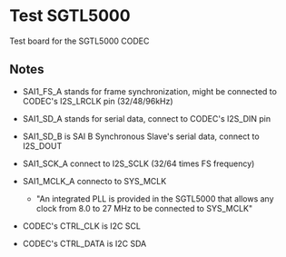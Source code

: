 # Test SGTL5000
Test board for the SGTL5000 CODEC

## Notes
* SAI1_FS_A stands for frame synchronization, might be connected to CODEC's I2S_LRCLK pin (32/48/96kHz)
* SAI1_SD_A stands for serial data, connect to CODEC's I2S_DIN pin
* SAI1_SD_B is SAI B Synchronous Slave's serial data, connect to I2S_DOUT
* SAI1_SCK_A connect to I2S_SCLK (32/64 times FS frequency)
* SAI1_MCLK_A connecto to SYS_MCLK
    * "An integrated PLL is provided in the SGTL5000 that allows any clock from 8.0 to 27 MHz to be connected to SYS_MCLK"

* CODEC's CTRL_CLK is I2C SCL
* CODEC's CTRL_DATA is I2C SDA
